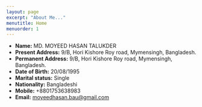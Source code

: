 ```yaml
---
layout: page
excerpt: "About Me..."
menutitle: Home
menuorder: 1
---
```



- **Name:** MD. MOYEED HASAN TALUKDER
- **Present Address:** 9/B, Hori Kishore Roy road, Mymensingh, Bangladesh.
- **Permanent Address:** 9/B, Hori Kishore Roy road, Mymensingh, Bangladesh.
- **Date of Birth:** 20/08/1995
- **Marital status:** Single
- **Nationality:** Bangladeshi
- **Mobile:** +8801753638983
- **Email:** moyeedhasan.bau@gmail.com
